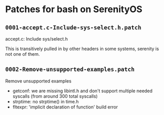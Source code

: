 # Patches for bash on SerenityOS

## `0001-accept.c-Include-sys-select.h.patch`

accept.c: Include sys/select.h

This is transitively pulled in by other headers in some systems,
serenity is not one of them.

## `0002-Remove-unsupported-examples.patch`

Remove unsupported examples

- getconf: we are missing libintl.h and don't support multiple needed
  syscalls (from around 300 total syscalls)
- strptime: no strptime() in time.h
- fltexpr: 'implicit declaration of function' build error

